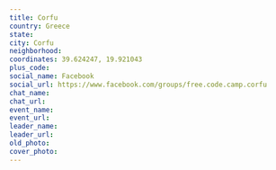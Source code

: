 ```yaml
---
title: Corfu
country: Greece
state: 
city: Corfu
neighborhood: 
coordinates: 39.624247, 19.921043
plus_code:
social_name: Facebook
social_url: https://www.facebook.com/groups/free.code.camp.corfu
chat_name:
chat_url:
event_name:
event_url:
leader_name:
leader_url:
old_photo: 
cover_photo:
---
```

